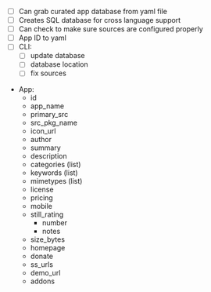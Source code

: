 - [ ] Can grab curated app database from yaml file
- [ ] Creates SQL database for cross language support
- [ ] Can check to make sure sources are configured properly
- [ ] App ID to yaml
- [ ] CLI:
  - [ ] update database
  - [ ] database location
  - [ ] fix sources

- App:
  - id
  - app_name
  - primary_src
  - src_pkg_name
  - icon_url
  - author
  - summary
  - description
  - categories (list)
  - keywords (list)
  - mimetypes (list)
  - license
  - pricing
  - mobile
  - still_rating
    - number
    - notes
  - size_bytes
  - homepage
  - donate
  - ss_urls
  - demo_url
  - addons
